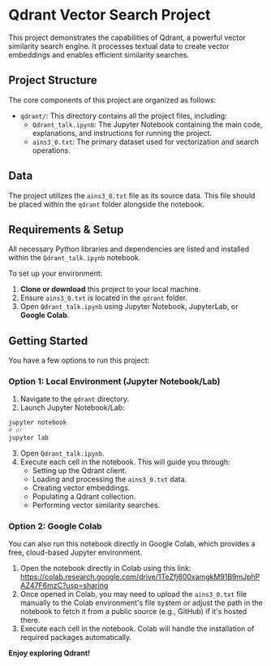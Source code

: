 # Qdrant Vector Search Project

This project demonstrates the capabilities of Qdrant, a powerful vector similarity search engine. It processes textual data to create vector embeddings and enables efficient similarity searches.

## Project Structure

The core components of this project are organized as follows:

* `qdrant/`: This directory contains all the project files, including:
   * `Qdrant_talk.ipynb`: The Jupyter Notebook containing the main code, explanations, and instructions for running the project.
   * `ains3_0.txt`: The primary dataset used for vectorization and search operations.

## Data

The project utilizes the `ains3_0.txt` file as its source data. This file should be placed within the `qdrant` folder alongside the notebook.

## Requirements & Setup

All necessary Python libraries and dependencies are listed and installed within the `Qdrant_talk.ipynb` notebook.

To set up your environment:

1. **Clone or download** this project to your local machine.
2. Ensure `ains3_0.txt` is located in the `qdrant` folder.
3. Open `Qdrant_talk.ipynb` using Jupyter Notebook, JupyterLab, or **Google Colab**.

## Getting Started

You have a few options to run this project:

### Option 1: Local Environment (Jupyter Notebook/Lab)

1. Navigate to the `qdrant` directory.
2. Launch Jupyter Notebook/Lab:

```bash
jupyter notebook
# or
jupyter lab
```

3. Open `Qdrant_talk.ipynb`.
4. Execute each cell in the notebook. This will guide you through:
   * Setting up the Qdrant client.
   * Loading and processing the `ains3_0.txt` data.
   * Creating vector embeddings.
   * Populating a Qdrant collection.
   * Performing vector similarity searches.

### Option 2: Google Colab

You can also run this notebook directly in Google Colab, which provides a free, cloud-based Jupyter environment.

1. Open the notebook directly in Colab using this link: https://colab.research.google.com/drive/1TeZfj600xamgkM91B9mJphPAZ47F6mzC?usp=sharing
2. Once opened in Colab, you may need to upload the `ains3_0.txt` file manually to the Colab environment's file system or adjust the path in the notebook to fetch it from a public source (e.g., GitHub) if it's hosted there.
3. Execute each cell in the notebook. Colab will handle the installation of required packages automatically.

**Enjoy exploring Qdrant!**